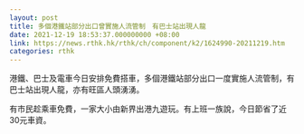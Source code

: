 ```yaml
---
layout: post
title: 多個港鐵站部分出口曾實施人流管制　有巴士站出現人龍
date: 2021-12-19 18:53:37.000000000 +08:00
link: https://news.rthk.hk/rthk/ch/component/k2/1624990-20211219.htm
categories: rthk
---
```


港鐵、巴士及電車今日安排免費搭車，多個港鐵站部分出口一度實施人流管制，有巴士站出現人龍，亦有旺區人頭湧湧。

有市民趁乘車免費，一家大小由新界出港九遊玩。有上班一族說，今日節省了近30元車資。
